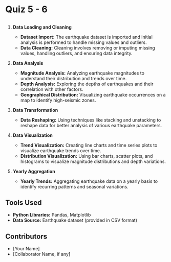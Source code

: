 # Quiz 5 - 6

## 

1. **Data Loading and Cleaning**
   - **Dataset Import:** The earthquake dataset is imported and initial analysis is performed to handle missing values and outliers.
   - **Data Cleaning:** Cleaning involves removing or imputing missing values, handling outliers, and ensuring data integrity.

2. **Data Analysis**
   - **Magnitude Analysis:** Analyzing earthquake magnitudes to understand their distribution and trends over time.
   - **Depth Analysis:** Exploring the depths of earthquakes and their correlation with other factors.
   - **Geographical Distribution:** Visualizing earthquake occurrences on a map to identify high-seismic zones.

3. **Data Transformation**
   - **Data Reshaping:** Using techniques like stacking and unstacking to reshape data for better analysis of various earthquake parameters.

4. **Data Visualization**
   - **Trend Visualization:** Creating line charts and time series plots to visualize earthquake trends over time.
   - **Distribution Visualization:** Using bar charts, scatter plots, and histograms to visualize magnitude distributions and depth variations.

5. **Yearly Aggregation**
   - **Yearly Trends:** Aggregating earthquake data on a yearly basis to identify recurring patterns and seasonal variations.

## Tools Used

- **Python Libraries:** Pandas, Matplotlib
- **Data Source:** Earthquake dataset (provided in CSV format)

## Contributors

- [Your Name]
- [Collaborator Name, if any]
